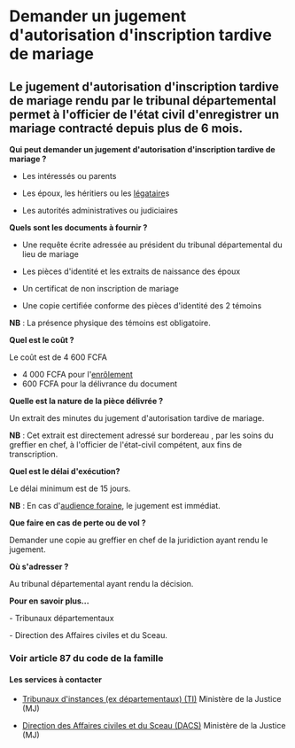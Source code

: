 # Demander un jugement d'autorisation d'inscription tardive de mariage

Le jugement d'autorisation d'inscription tardive de mariage rendu par le tribunal départemental permet à l'officier de l'état civil d'enregistrer un mariage contracté depuis plus de 6 mois.
---------------------------------------------------------------------------------------------------------------------------------------------------------------------------------------------

**Qui peut demander un jugement d'autorisation d'inscription tardive de mariage ?**

*   Les intéressés ou parents  
    
*   Les époux, les héritiers ou les [légataire](../../../services/legataire.md)s
*   Les autorités administratives ou judiciaires  
    

**Quels sont les documents à fournir ?**

*   Une requête écrite adressée au président du tribunal départemental du lieu de mariage  
    
*   Les pièces d'identité et les extraits de naissance des époux
*   Un certificat de non inscription de mariage  
    
*   Une copie certifiée conforme des pièces d'identité des 2 témoins

**NB** : La présence physique des témoins est obligatoire.  
  
**Quel est le coût ?**  
  
Le coût est de 4 600 FCFA  

*   4 000 FCFA pour l'[enrôlement](../../../services/enrolement.md)
*   600 FCFA pour la délivrance du document

**Quelle est la nature de la pièce délivrée ?**  

Un extrait des minutes du jugement d'autorisation tardive de mariage.

**NB** : Cet extrait est directement adressé sur bordereau , par les soins du greffier en chef, à l'officier de l'état-civil compétent, aux fins de transcription.  
  
**Quel est le délai d'exécution?**

Le délai minimum est de 15 jours.  

**NB** : En cas d'[audience foraine](../../../services/audience-foraine.md), le jugement est immédiat.  

**Que faire en cas de perte ou de vol ?**

Demander une copie au greffier en chef de la juridiction ayant rendu le jugement.  

**Où s'adresser ?**  
  
Au tribunal départemental ayant rendu la décision.

**Pour en savoir plus...**

\- Tribunaux départementaux

\- Direction des Affaires civiles et du Sceau.  

### Voir article 87 du code de la famille

#### Les services à contacter

*   [Tribunaux d'instances (ex départementaux) (TI)](../../../services/tribunaux-dinstances-ex-departementaux-ti.md) Ministère de la Justice (MJ)  
    
*   [Direction des Affaires civiles et du Sceau (DACS)](../../../services/direction-des-affaires-civiles-et-du-sceau-dacs.md) Ministère de la Justice (MJ)